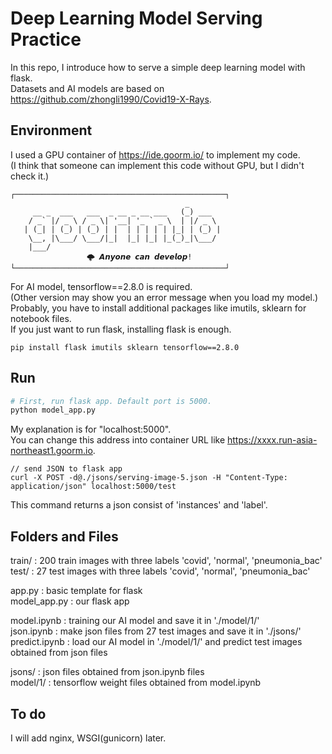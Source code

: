 # Deep Learning Model Serving Practice

In this repo, I introduce how to serve a simple deep learning model with flask.  
Datasets and AI models are based on https://github.com/zhongli1990/Covid19-X-Rays.

## Environment

I used a GPU container of https://ide.goorm.io/ to implement my code.    
(I think that someone can implement this code without GPU, but I didn't check it.) 
```
┌───────────────────────────────────────────────┐
                                       _       
     __ _  ___   ___  _ __ _ __ ___   (_) ___  
    / _` |/ _ \ / _ \| '__| '_ ` _ \  | |/ _ \ 
   | (_| | (_) | (_) | |  | | | | | |_| | (_) |
    \__, |\___/ \___/|_|  |_| |_| |_(_)_|\___/ 
    |___/                                      
			     🌩 𝘼𝙣𝙮𝙤𝙣𝙚 𝙘𝙖𝙣 𝙙𝙚𝙫𝙚𝙡𝙤𝙥!
└───────────────────────────────────────────────┘
```

For AI model, tensorflow==2.8.0 is required.  
(Other version may show you an error message when you load my model.)      
Probably, you have to install additional packages like imutils, sklearn for notebook files.  
If you just want to run flask, installing flask is enough.  

```
pip install flask imutils sklearn tensorflow==2.8.0
```

## Run

```py
# First, run flask app. Default port is 5000.
python model_app.py
```

My explanation is for "localhost:5000".  
You can change this address into container URL like https://xxxx.run-asia-northeast1.goorm.io.

```
// send JSON to flask app
curl -X POST -d@./jsons/serving-image-5.json -H "Content-Type: application/json" localhost:5000/test
```
This command returns a json consist of 'instances' and 'label'. 

## Folders and Files
train/ : 200 train images with three labels 'covid', 'normal', 'pneumonia_bac'  
test/ : 27 test images with three labels 'covid', 'normal', 'pneumonia_bac'

app.py : basic template for flask  
model_app.py : our flask app  

model.ipynb : training our AI model and save it in './model/1/'  
json.ipynb : make json files from 27 test images and save it in './jsons/'  
predict.ipynb : load our AI model in './model/1/' and predict test images obtained from json files  

jsons/ : json files obtained from json.ipynb files  
model/1/ : tensorflow weight files obtained from model.ipynb

## To do  
I will add nginx, WSGI(gunicorn) later.
